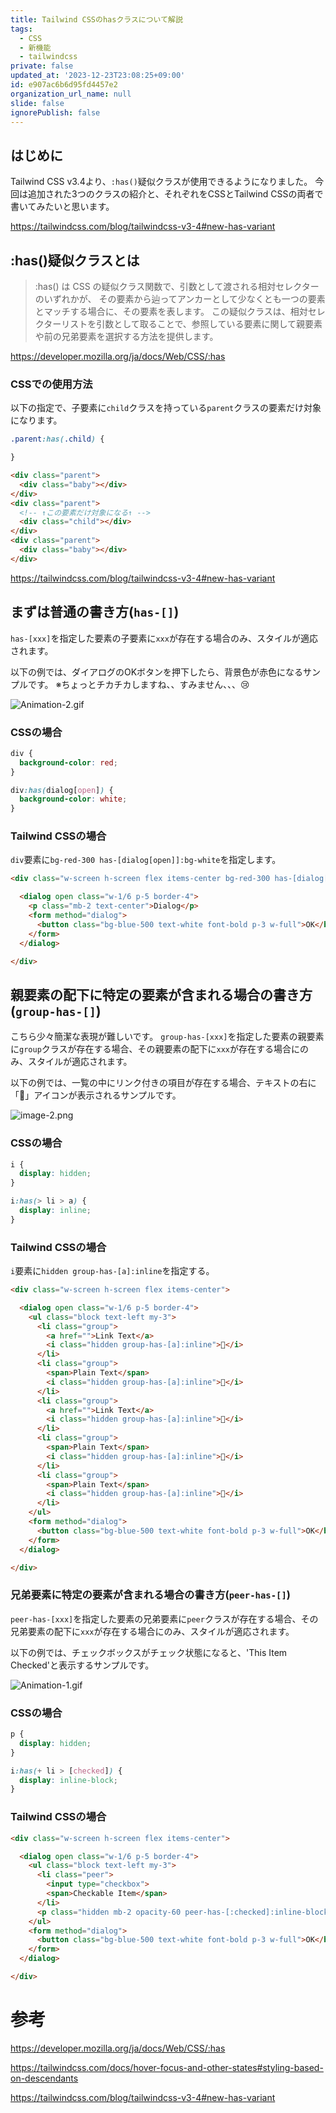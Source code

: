 ```yaml
---
title: Tailwind CSSのhasクラスについて解説
tags:
  - CSS
  - 新機能
  - tailwindcss
private: false
updated_at: '2023-12-23T23:08:25+09:00'
id: e907ac6b6d95fd4457e2
organization_url_name: null
slide: false
ignorePublish: false
---
```


## はじめに

Tailwind CSS v3.4より、`:has()`疑似クラスが使用できるようになりました。
今回は追加された3つのクラスの紹介と、それぞれをCSSとTailwind CSSの両者で書いてみたいと思います。

https://tailwindcss.com/blog/tailwindcss-v3-4#new-has-variant


## :has()疑似クラスとは

> :has() は CSS の疑似クラス関数で、引数として渡される相対セレクターのいずれかが、
その要素から辿ってアンカーとして少なくとも一つの要素とマッチする場合に、その要素を表します。
この疑似クラスは、相対セレクターリストを引数として取ることで、参照している要素に関して親要素や前の兄弟要素を選択する方法を提供します。

https://developer.mozilla.org/ja/docs/Web/CSS/:has

### CSSでの使用方法

以下の指定で、子要素に`child`クラスを持っている`parent`クラスの要素だけ対象になります。

```css
.parent:has(.child) {

}
```

```html
<div class="parent">
  <div class="baby"></div>
</div>
<div class="parent">
  <!-- ↑この要素だけ対象になる↑ -->
  <div class="child"></div>
</div>
<div class="parent">
  <div class="baby"></div>
</div>
```

https://tailwindcss.com/blog/tailwindcss-v3-4#new-has-variant


## まずは普通の書き方(`has-[]`)

`has-[xxx]`を指定した要素の子要素に`xxx`が存在する場合のみ、スタイルが適応されます。

以下の例では、ダイアログのOKボタンを押下したら、背景色が赤色になるサンプルです。
※ちょっとチカチカしますね、、すみません、、、😢

![Animation-2.gif](https://qiita-image-store.s3.ap-northeast-1.amazonaws.com/0/243130/c4c8bde1-cb8e-602d-3418-836556d5b0d7.gif)

### CSSの場合

```css
div {
  background-color: red;
}

div:has(dialog[open]) {
  background-color: white;
}
```

### Tailwind CSSの場合

`div`要素に`bg-red-300 has-[dialog[open]]:bg-white`を指定します。

```html
<div class="w-screen h-screen flex items-center bg-red-300 has-[dialog[open]]:bg-white">

  <dialog open class="w-1/6 p-5 border-4">
    <p class="mb-2 text-center">Dialog</p>
    <form method="dialog">
      <button class="bg-blue-500 text-white font-bold p-3 w-full">OK</button>
    </form>
  </dialog>

</div>
```


## 親要素の配下に特定の要素が含まれる場合の書き方(`group-has-[]`)

こちら少々簡潔な表現が難しいです。
`group-has-[xxx]`を指定した要素の親要素に`group`クラスが存在する場合、その親要素の配下に`xxx`が存在する場合にのみ、スタイルが適応されます。

以下の例では、一覧の中にリンク付きの項目が存在する場合、テキストの右に「🔗」アイコンが表示されるサンプルです。

![image-2.png](https://qiita-image-store.s3.ap-northeast-1.amazonaws.com/0/243130/8d7e62ca-f5b4-4d63-20f5-4623a370f070.png)

### CSSの場合

```css
i {
  display: hidden;
}

i:has(> li > a) {
  display: inline;
}
```

### Tailwind CSSの場合

`i`要素に`hidden group-has-[a]:inline`を指定する。

```html
<div class="w-screen h-screen flex items-center">

  <dialog open class="w-1/6 p-5 border-4">
    <ul class="block text-left my-3">
      <li class="group">
        <a href="">Link Text</a>
        <i class="hidden group-has-[a]:inline">🔗</i>
      </li>
      <li class="group">
        <span>Plain Text</span>
        <i class="hidden group-has-[a]:inline">🔗</i>
      </li>
      <li class="group">
        <a href="">Link Text</a>
        <i class="hidden group-has-[a]:inline">🔗</i>
      </li>
      <li class="group">
        <span>Plain Text</span>
        <i class="hidden group-has-[a]:inline">🔗</i>
      </li>
      <li class="group">
        <span>Plain Text</span>
        <i class="hidden group-has-[a]:inline">🔗</i>
      </li>
    </ul>
    <form method="dialog">
      <button class="bg-blue-500 text-white font-bold p-3 w-full">OK</button>
    </form>
  </dialog>

</div>
```


### 兄弟要素に特定の要素が含まれる場合の書き方(`peer-has-[]`)


`peer-has-[xxx]`を指定した要素の兄弟要素に`peer`クラスが存在する場合、その兄弟要素の配下に`xxx`が存在する場合にのみ、スタイルが適応されます。

以下の例では、チェックボックスがチェック状態になると、'This Item Checked'と表示するサンプルです。

![Animation-1.gif](https://qiita-image-store.s3.ap-northeast-1.amazonaws.com/0/243130/a5583724-7910-cb8a-2d7e-2f9884e940ca.gif)

### CSSの場合

```css
p {
  display: hidden;
}

i:has(+ li > [checked]) {
  display: inline-block;
}
```

### Tailwind CSSの場合

```html
<div class="w-screen h-screen flex items-center">

  <dialog open class="w-1/6 p-5 border-4">
    <ul class="block text-left my-3">
      <li class="peer">
        <input type="checkbox">
        <span>Checkable Item</span>
      </li>
      <p class="hidden mb-2 opacity-60 peer-has-[:checked]:inline-block">This Item Checked</p>
    </ul>
    <form method="dialog">
      <button class="bg-blue-500 text-white font-bold p-3 w-full">OK</button>
    </form>
  </dialog>

</div>
```



# 参考

https://developer.mozilla.org/ja/docs/Web/CSS/:has

https://tailwindcss.com/docs/hover-focus-and-other-states#styling-based-on-descendants

https://tailwindcss.com/blog/tailwindcss-v3-4#new-has-variant
